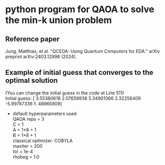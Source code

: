 # python program for QAOA to solve the min-k union problem

## Reference paper
Jung, Matthias, et al. "QCEDA: Using Quantum Computers for EDA." arXiv preprint arXiv:2403.12998 (2024).

## Example of initial guess that converges to the optimal solution   
(You can change the initial guess in the code at Line 511)   
Initial guess: [ 3.55380618  2.07659936  5.34901066  2.32256409 -5.99787336  1.
48965809]   
- default hyperparameters used   
QAOA reps = 3   
C = 1   
A = 1$\times$8 + 1   
B = 1$\times$8 + 1   
classical optimizer: COBYLA   
maxiter = 200   
tol = 1e-4   
rhobeg = 1.0   
